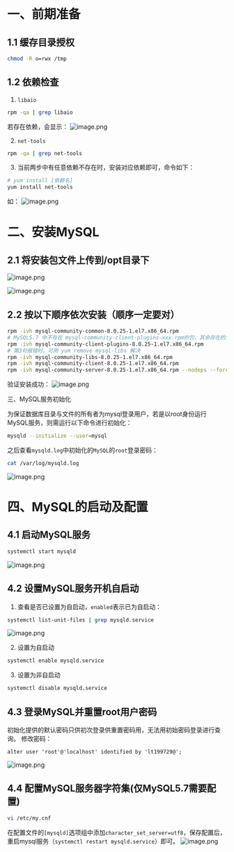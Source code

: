 # 一、前期准备

## 1.1 缓存目录授权

```sh
chmod -R o=rwx /tmp
```

## 1.2 依赖检查

1. `libaio`
```sh
rpm -qa | grep libaio
```
若存在依赖，会显示：
![image.png](https://gitee.com/litan33/image-host/raw/master/img/20240113155229.png)

2. `net-tools`
```sh
rpm -qa | grep net-tools
```

3. 当前两步中有任意依赖不存在时，安装对应依赖即可，命令如下：
```sh
# yum install [依赖名]
yum install net-tools
```
如：
![image.png](https://gitee.com/litan33/image-host/raw/master/img/20240113160911.png)

# 二、安装MySQL

## 2.1 将安装包文件上传到/opt目录下

![image.png](https://gitee.com/litan33/image-host/raw/master/img/20240113162154.png)

![image.png](https://gitee.com/litan33/image-host/raw/master/img/20240113162125.png)

## 2.2 按以下顺序依次安装（顺序一定要对）

```sh
rpm -ivh mysql-community-common-8.0.25-1.el7.x86_64.rpm
# MySQL5.7 中不存在 mysql-community-client-plugins-xxx.rpm的包，其余存在的安装包的安装顺序同MySQL8.0
rpm -ivh mysql-community-client-plugins-8.0.25-1.el7.x86_64.rpm
# 第3句报错时，可用 yum remove mysql-libs 解决
rpm -ivh mysql-community-libs-8.0.25-1.el7.x86_64.rpm
rpm -ivh mysql-community-client-8.0.25-1.el7.x86_64.rpm
rpm -ivh mysql-community-server-8.0.25-1.el7.x86_64.rpm --nodeps --force
```

验证安装成功：
![image.png](https://gitee.com/litan33/image-host/raw/master/img/20240113165938.png)

三、MySQL服务初始化

为保证数据库目录与文件的所有者为mysql登录用户，若是以root身份运行MySQL服务，则需运行以下命令进行初始化：
```sh
mysqld --initialize --user=mysql
```
之后查看`mysqld.log`中初始化的`MySQL`的`root`登录密码：
```sh
cat /var/log/mysqld.log
```
![image.png](https://gitee.com/litan33/image-host/raw/master/img/20240113170707.png)

# 四、MySQL的启动及配置

## 4.1 启动MySQL服务
```sh
systemctl start mysqld
```

![image.png](https://gitee.com/litan33/image-host/raw/master/img/20240113171105.png)

## 4.2 设置MySQL服务开机自启动

1. 查看是否已设置为自启动，`enabled`表示已为自启动：
```sh
systemctl list-unit-files | grep mysqld.service
```
![image.png](https://gitee.com/litan33/image-host/raw/master/img/20240113171431.png)

2. 设置为自启动
```sh
systemctl enable mysqld.service
```

3. 设置为非自启动
```sh
systemctl disable mysqld.service
```

## 4.3 登录MySQL并重置root用户密码

初始化提供的默认密码只供初次登录供重置密码用，无法用初始密码登录进行查询。
修改密码：
```mysql
alter user 'root'@'localhost' identified by 'lt199729@';
```

![image.png](https://gitee.com/litan33/image-host/raw/master/img/20240113172216.png)

## 4.4 配置MySQL服务器字符集(仅MySQL5.7需要配置)

```sh
vi /etc/my.cnf
```

在配置文件的`[mysqld]`选项组中添加`character_set_server=utf8`，保存配置后，重启mysql服务（`systemctl restart mysqld.service`）即可。
![image.png](https://gitee.com/litan33/image-host/raw/master/img/20240113193526.png)
